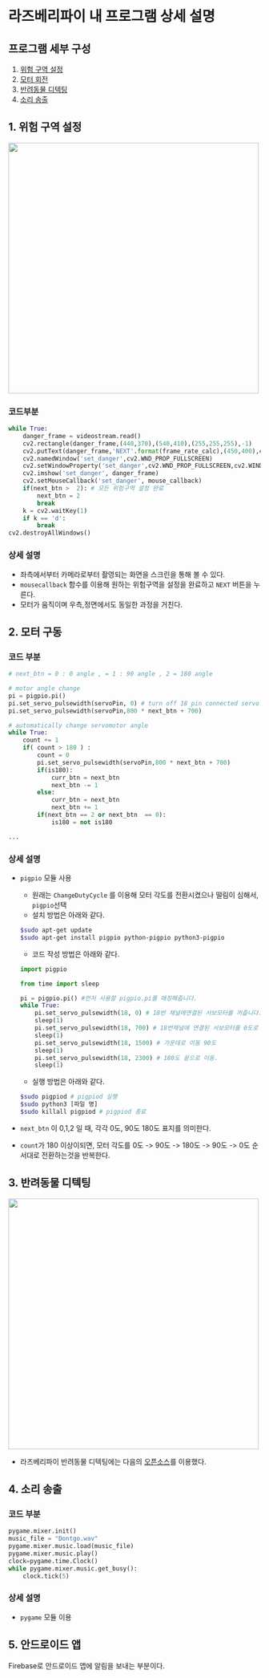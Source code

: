 # 라즈베리파이 내 프로그램 상세 설명

## 프로그램 세부 구성

1. [위험 구역 설정](https://github.com/KETI-lovelace/Pet-CCTV-Robot/tree/master/raspberrypi#1-%EC%9C%84%ED%97%98-%EA%B5%AC%EC%97%AD-%EC%84%A4%EC%A0%95)
2. [모터 회전](https://github.com/KETI-lovelace/Pet-CCTV-Robot/tree/master/raspberrypi#2-%EB%AA%A8%ED%84%B0-%EA%B5%AC%EB%8F%99)
3. [반려동물 디텍팅](https://github.com/KETI-lovelace/Pet-CCTV-Robot/tree/master/raspberrypi#3-%EB%B0%98%EB%A0%A4%EB%8F%99%EB%AC%BC-%EB%94%94%ED%85%8D%ED%8C%85)
4. [소리 송출](https://github.com/KETI-lovelace/Pet-CCTV-Robot/tree/master/raspberrypi#4-%EC%86%8C%EB%A6%AC-%EC%86%A1%EC%B6%9C)

## 1. 위험 구역 설정

<img src="./assets/danger_check.gif" width="500">

### 코드부분
```python
while True:
    danger_frame = videostream.read()
    cv2.rectangle(danger_frame,(440,370),(540,410),(255,255,255),-1)
    cv2.putText(danger_frame,'NEXT'.format(frame_rate_calc),(450,400),cv2.FONT_HERSHEY_SIMPLEX,1,(50,50,255),2,cv2.LINE_AA)
    cv2.namedWindow('set_danger',cv2.WND_PROP_FULLSCREEN)
    cv2.setWindowProperty('set_danger',cv2.WND_PROP_FULLSCREEN,cv2.WINDOW_FULLSCREEN)
    cv2.imshow('set_danger', danger_frame)
    cv2.setMouseCallback('set_danger', mouse_callback)
    if(next_btn >  2): # 모든 위험구역 설정 완료
        next_btn = 2
        break
    k = cv2.waitKey(1)
    if k == 'd':
        break
cv2.destroyAllWindows()
```

### 상세 설명
- 좌측에서부터 카메라로부터 촬영되는 화면을 스크린을 통해 볼 수 있다.
- ``mousecallback`` 함수를 이용해 원하는 위험구역을 설정을 완료하고 ``NEXT`` 버튼을 누른다.
- 모터가 움직이며 우측,정면에서도 동일한 과정을 거친다.


## 2. 모터 구동

### 코드 부분

```python
# next_btn = 0 : 0 angle , = 1 : 90 angle , 2 = 180 angle

# motor angle change
pi = pigpio.pi()
pi.set_servo_pulsewidth(servoPin, 0) # turn off 18 pin connected servo motor.
pi.set_servo_pulsewidth(servoPin,800 * next_btn + 700)

# automatically change servomotor angle
while True:
    count += 1
    if( count > 180 ) :
        count = 0
        pi.set_servo_pulsewidth(servoPin,800 * next_btn + 700)
        if(is180):
            curr_btn = next_btn
            next_btn -= 1
        else:
            curr_btn = next_btn
            next_btn += 1
        if(next_btn == 2 or next_btn  == 0):
            is180 = not is180

...

```
### 상세 설명

- ``pigpio`` 모듈 사용
    - 원래는 ``ChangeDutyCycle`` 를 이용해 모터 각도를 전환시켰으나 떨림이 심해서, ``pigpio``선택
    - 설치 방법은 아래와 같다.

    ```bash
    $sudo apt-get update
    $sudo apt-get install pigpio python-pigpio python3-pigpio
    ```
    - 코드 작성 방법은 아래와 같다.

    ```python
    import pigpio

    from time import sleep
    
    pi = pigpio.pi() #먼저 사용할 pigpio.pi를 매칭해줍니다.
    while True:
        pi.set_servo_pulsewidth(18, 0) # 18번 채널에연결된 서보모터를 꺼줍니다. 
        sleep(1)
        pi.set_servo_pulsewidth(18, 700) # 18번채널에 연결된 서보모터를 0도로 이동
        sleep(1)
        pi.set_servo_pulsewidth(18, 1500) # 가운데로 이동 90도
        sleep(1)
        pi.set_servo_pulsewidth(18, 2300) # 180도 끝으로 이동. 
        sleep(1)
    ```
    - 실행 방법은 아래와 같다.

    ```bash
    $sudo pigpiod # pigpiod 실행
    $sudo python3 [파일 명]
    $sudo killall pigpiod # pigpiod 종료
    ```
- ``next_btn`` 이 0,1,2 일 때, 각각 0도, 90도 180도 표지를 의미한다.
- ``count``가 180 이상이되면, 모터 각도를 0도 -> 90도 -> 180도 -> 90도 -> 0도 순서대로 전환하는것을 반복한다.

## 3. 반려동물 디텍팅

<img src="./assets/ai_check.gif" width="500">

- 라즈베리파이 반려동물 디텍팅에는 다음의 [오픈소스](https://github.com/EdjeElectronics/TensorFlow-Lite-Object-Detection-on-Android-and-Raspberry-Pi/blob/master/Raspberry_Pi_Guide.md)를 이용했다.

## 4. 소리 송출

### 코드 부분

```python
pygame.mixer.init()
music_file = "Dontgo.wav"
pygame.mixer.music.load(music_file)
pygame.mixer.music.play()
clock=pygame.time.Clock()
while pygame.mixer.music.get_busy():
    clock.tick(5)
```

### 상세 설명

- ``pygame`` 모듈 이용

## 5. 안드로이드 앱
Firebase로 안드로이드 앱에 알림을 보내는 부분이다.
